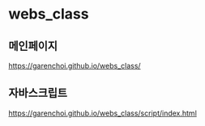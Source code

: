 # webs_class

## 메인페이지
https://garenchoi.github.io/webs_class/

## 자바스크립트
https://garenchoi.github.io/webs_class/script/index.html
